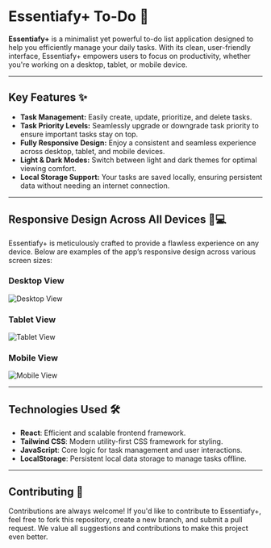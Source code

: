 # **Essentiafy+ To-Do** 📝

**Essentiafy+** is a minimalist yet powerful to-do list application designed to help you efficiently manage your daily tasks. With its clean, user-friendly interface, Essentiafy+ empowers users to focus on productivity, whether you're working on a desktop, tablet, or mobile device.

---

## **Key Features** ✨

- **Task Management:** Easily create, update, prioritize, and delete tasks.
- **Task Priority Levels:** Seamlessly upgrade or downgrade task priority to ensure important tasks stay on top.
- **Fully Responsive Design:** Enjoy a consistent and seamless experience across desktop, tablet, and mobile devices.
- **Light & Dark Modes:** Switch between light and dark themes for optimal viewing comfort.
- **Local Storage Support:** Your tasks are saved locally, ensuring persistent data without needing an internet connection.

---

## **Responsive Design Across All Devices** 📱💻

Essentiafy+ is meticulously crafted to provide a flawless experience on any device. Below are examples of the app’s responsive design across various screen sizes:

### **Desktop View**
![Desktop View](https://github.com/user-attachments/assets/2bcfa6a8-e782-40fb-9b39-5d90d34a2245)

### **Tablet View**
![Tablet View](https://github.com/user-attachments/assets/4d38ca7a-5633-4fd9-9812-ae9acff587b9)

### **Mobile View**
![Mobile View](https://github.com/user-attachments/assets/a2be199c-86fd-4398-ba60-566e5ea4f824)

---

## **Technologies Used** 🛠️

- **React**: Efficient and scalable frontend framework.
- **Tailwind CSS**: Modern utility-first CSS framework for styling.
- **JavaScript**: Core logic for task management and user interactions.
- **LocalStorage**: Persistent local data storage to manage tasks offline.

---

## **Contributing** 🤝

Contributions are always welcome! If you'd like to contribute to Essentiafy+, feel free to fork this repository, create a new branch, and submit a pull request. We value all suggestions and contributions to make this project even better.
